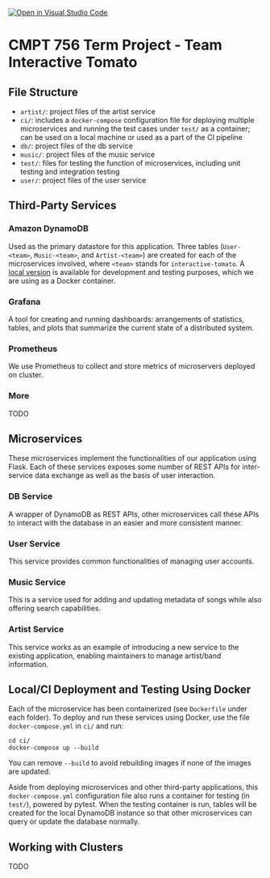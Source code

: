 [![Open in Visual Studio Code](https://classroom.github.com/assets/open-in-vscode-f059dc9a6f8d3a56e377f745f24479a46679e63a5d9fe6f495e02850cd0d8118.svg)](https://classroom.github.com/online_ide?assignment_repo_id=7031605&assignment_repo_type=AssignmentRepo)

# CMPT 756 Term Project - Team Interactive Tomato

## File Structure
- `artist/`: project files of the artist service
- `ci/`: includes a `docker-compose` configuration file for deploying multiple microservices and running the test cases under `test/` as a container; can be used on a local machine or used as a part of the CI pipeline
- `db/`: project files of the db service
- `music/`: project files of the music service
- `test/`: files for testing the function of microservices, including unit testing and integration testing
- `user/`: project files of the user service

## Third-Party Services
### Amazon DynamoDB
Used as the primary datastore for this application.
Three tables (`User-<team>`, `Music-<team>`, and `Artist-<team>`) are created for each of the microservices involved, where `<team>` stands for `interactive-tomato`.
A [local version](https://docs.aws.amazon.com/amazondynamodb/latest/developerguide/DynamoDBLocal.html) is available for development and testing purposes, which we are using as a Docker container.

### Grafana
A tool for creating and running dashboards: arrangements of statistics, tables, and plots that summarize the current state of a distributed system.

### Prometheus
We use Prometheus to collect and store metrics of microservers deployed on cluster. 

### More
TODO

## Microservices
These microservices implement the functionalities of our application using Flask.
Each of these services exposes some number of REST APIs for inter-service data exchange as well as the basis of user interaction.

### DB Service
A wrapper of DynamoDB as REST APIs, other microservices call these APIs to interact with the database in an easier and more consistent manner.

### User Service
This service provides common functionalities of managing user accounts.

### Music Service
This is a service used for adding and updating metadata of songs while also offering search capabilities.

### Artist Service
This service works as an example of introducing a new service to the existing application, enabling maintainers to manage artist/band information.

## Local/CI Deployment and Testing Using Docker
Each of the microservice has been containerized (see `Dockerfile` under each folder).
To deploy and run these services using Docker, use the file `docker-compose.yml` in `ci/` and run:

```shell
cd ci/
docker-compose up --build
```

You can remove `--build` to avoid rebuilding images if none of the images are updated.

Aside from deploying microservices and other third-party applications, this `docker-compose.yml` configuration file also runs a container for testing (in `test/`), powered by pytest.
When the testing container is run, tables will be created for the local DynamoDB instance so that other microservices can query or update the database normally.

## Working with Clusters
TODO

